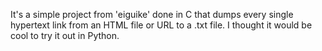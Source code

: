 It's a simple project from 'eiguike' done in C that dumps every single hypertext link from an HTML file or URL to a .txt file.
I thought it would be cool to try it out in Python.